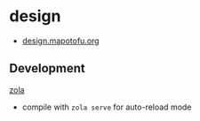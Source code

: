 # design

* [design.mapotofu.org](https://design.mapotofu.org/)

## Development

[zola](https://github.com/getzola/zola)

* compile with `zola serve` for auto-reload mode

